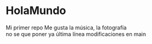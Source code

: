 # HolaMundo

Mi primer repo
Me gusta la música, la fotografía  
no se que poner ya
última línea
modificaciones en main
